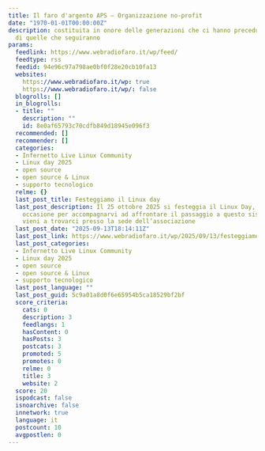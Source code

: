 ```yaml
---
title: Il faro d'argento APS – Organizzazione no-profit
date: "1970-01-01T00:00:00Z"
description: costituita in onore delle generazioni che ci hanno preceduto e nel rispetto
  di quelle che seguiranno
params:
  feedlink: https://www.webradiofaro.it/wp/feed/
  feedtype: rss
  feedid: 94e96c97a798ae0bf0f28e20cb10fa13
  websites:
    https://www.webradiofaro.it/wp: true
    https://www.webradiofaro.it/wp/: false
  blogrolls: []
  in_blogrolls:
  - title: ""
    description: ""
    id: 8e0af65793c70cdfb849d18945e096f3
  recommended: []
  recommender: []
  categories:
  - Infernetto Live Linux Community
  - Linux day 2025
  - open source
  - open source & Linux
  - supporto tecnologico
  relme: {}
  last_post_title: Festeggiamo il Linux day
  last_post_description: Il 25 ottobre 2025 si festeggia il Linux Day, quale migliore
    occasione per accompagnarvi ad affrontare il passaggio a questo sistema operativo;
    vieni a trovarci presso la sede dell’associazione
  last_post_date: "2025-09-13T18:14:11Z"
  last_post_link: https://www.webradiofaro.it/wp/2025/09/13/festeggiamo-il-linux-day/
  last_post_categories:
  - Infernetto Live Linux Community
  - Linux day 2025
  - open source
  - open source & Linux
  - supporto tecnologico
  last_post_language: ""
  last_post_guid: 5c9a01a8d0f6e65954b5ca18529bf2bf
  score_criteria:
    cats: 0
    description: 3
    feedlangs: 1
    hasContent: 0
    hasPosts: 3
    postcats: 3
    promoted: 5
    promotes: 0
    relme: 0
    title: 3
    website: 2
  score: 20
  ispodcast: false
  isnoarchive: false
  innetwork: true
  language: it
  postcount: 10
  avgpostlen: 0
---
```

